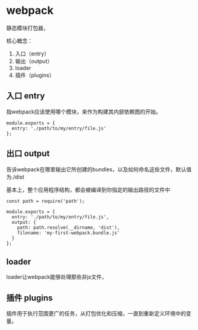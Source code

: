 # webpack

静态模块打包器，

核心概念：
1. 入口（entry）
2. 输出（output）
3. loader
4. 插件（plugins）

## 入口 entry

指webpack应该使用哪个模块，来作为构建其内部依赖图的开始。

```
module.exports = {
  entry: './path/to/my/entry/file.js'
};
```

## 出口 output

告诉webpack在哪里输出它所创建的bundles，以及如何命名这些文件，默认值为./dist

基本上，整个应用程序结构，都会被编译到你指定的输出路径的文件中

```
const path = require('path');

module.exports = {
  entry: './path/to/my/entry/file.js',
  output: {
    path: path.resolve(__dirname, 'dist'),
    filename: 'my-first-webpack.bundle.js'
  }
};
```

## loader

loader让webpack能够处理那些非js文件，

## 插件 plugins

插件用于执行范围更广的任务，从打包优化和压缩，一直到重新定义环境中的变量。































